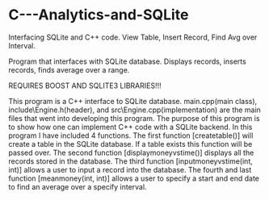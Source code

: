 # C---Analytics-and-SQLite
Interfacing SQLite and C++ code. View Table, Insert Record, Find Avg over Interval.


Program that interfaces with SQLite database. Displays records, inserts records, finds average over a range.

REQUIRES BOOST AND SQLITE3 LIBRARIES!!!

This program is a C++ interface to SQLite database. main.cpp(main class), include\Engine.h(header), 
and src\Engine.cpp(implementation) are the main files that went into developing this program.
The purpose of this program is to show how one can implement C++ code with a SQLite backend. In this program 
I have included 4 functions. The first function [createtable()] will create a table in the SQLite database. If a 
table exists this function will be passed over. The second function [displaymoneyvstime()] displays all the records
stored in the database. The third function [inputmoneyvstime(int, int)] allows a user to input a record into the database. 
The fourth and last function [meanmoney(int, int)] allows a user to specify a start and end date to find an average over
a specify interval.
